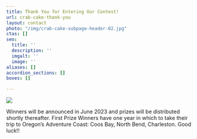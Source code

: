 ```yaml
---
title: Thank You for Entering Our Contest!
url: crab-cake-thank-you
layout: contact
photo: "/img/crab-cake-subpage-header-02.jpg"
ctas: []
seo:
  title: ''
  description: ''
  imgalt: ''
  image: ''
aliases: []
accordion_sections: []
boxes: []

---
```

![](/img/thankyou-iconv2.png)

Winners will be announced in June 2023 and prizes will be distributed shortly thereafter. First Prize Winners have one year in which to take their trip to Oregon’s Adventure Coast: Coos Bay, North Bend, Charleston. Good luck!!